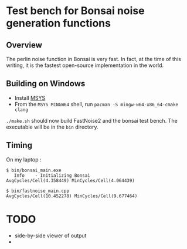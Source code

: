 # Test bench for Bonsai noise generation functions

## Overview

The perlin noise function in Bonsai is very fast.  In fact, at the time of this
writing, it is the fastest open-source implementation in the world.  

## Building on Windows

* Install [MSYS](https://www.msys2.org/#installation)
* From the `MSYS MINGW64` shell, run `pacman -S mingw-w64-x86_64-cmake clang`

`./make.sh` should now build FastNoise2 and the bonsai test bench.
The executable will be in the `bin` directory.


## Timing

On my laptop :

```
$ bin/bonsai_main.exe
   Info    - Initializing Bonsai
AvgCycles/Cell(4.358449) MinCycles/Cell(4.064439)
```

```
$ bin/fastnoise_main.cpp
AvgCycles/Cell(10.452278) MinCycles/Cell(9.677464)
```

# TODO

* side-by-side viewer of output
* 
